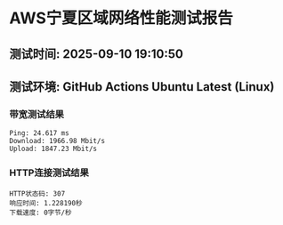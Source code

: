 # AWS宁夏区域网络性能测试报告
## 测试时间: 2025-09-10 19:10:50
## 测试环境: GitHub Actions Ubuntu Latest (Linux)

### 带宽测试结果
```
Ping: 24.617 ms
Download: 1966.98 Mbit/s
Upload: 1847.23 Mbit/s
```

### HTTP连接测试结果
```
HTTP状态码: 307
响应时间: 1.228190秒
下载速度: 0字节/秒
```

